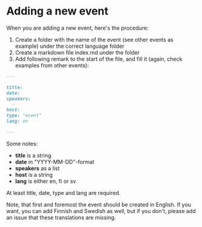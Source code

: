 # Adding a new event

When you are adding a new event, here's the procedure: 

1. Create a folder with the name of the event (see other events as example) under the correct language folder
2. Create a markdown file index.md under the folder
3. Add following remark to the start of the file, and fill it (again, check examples from other events):

```markdown
---

title: 
date: 
speakers:
  - 
host: 
type: "event"
lang: en

---
```

Some notes:

- **title** is a string
- **date** in "YYYY-MM-DD"-format
- **speakers** as a list
- **host** is a string
- **lang** is either en, fi or sv

At least title, date, type and lang are required.

Note, that first and foremost the event should be created in English. If you want, you can add Finnish and Swedish as well, but if you don't, please add an issue that these translations are missing. 